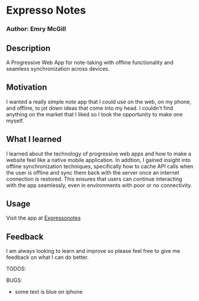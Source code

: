# Expresso Notes

### Author: Emry McGill

## Description
A Progressive Web App for note-taking with offline functionality and seamless synchronization across devices. 

## Motivation
I wanted a really simple note app that I could use on the web, on my phone, and offline, to jot down ideas that come into my head. I couldn't find anything on the market that I liked so I took the opportunity to make one myself.

## What I learned
I learned about the technology of progressive web apps and how to make a website feel like a native mobile application. In addtion, I gained insight into offline synchronization techniques, specifically how to cache API calls when the user is offline and sync them back with the server once an internet connection is restored. This ensures that users can continue interacting with the app seamlessly, even in environments with poor or no connectivity.

## Usage
Visit the app at [Expressonotes](https://expressonotes.emrymcgill.com/)


## Feedback
I am always looking to learn and improve so please feel free to give me feedback on what I can do better.

TODOS:

BUGS:
- some text is blue on iphone
